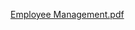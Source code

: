 
[Employee Management.pdf](https://github.com/user-attachments/files/20150373/Employee.Management.pdf)
